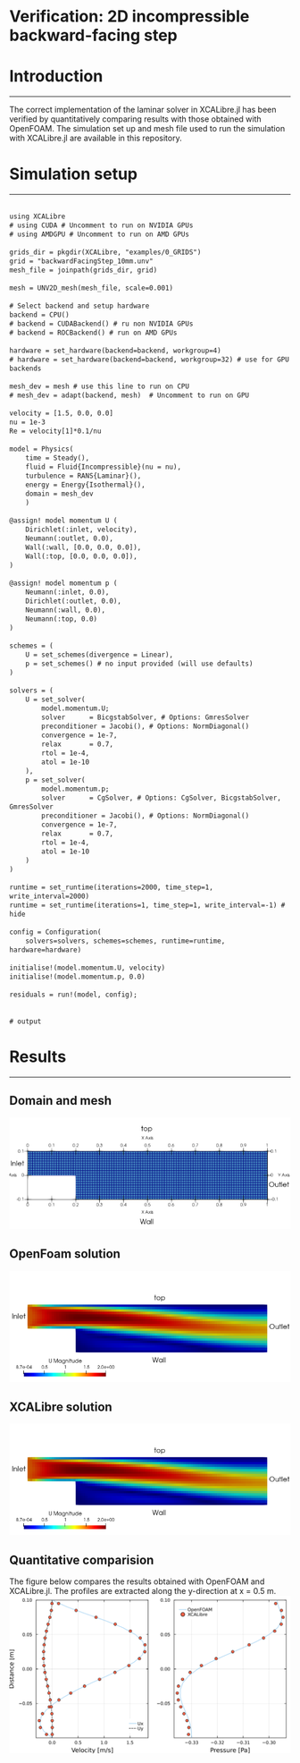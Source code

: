 # Verification: 2D incompressible backward-facing step

# Introduction
---

The correct implementation of the laminar solver in XCALibre.jl has been verified by quantitatively comparing results with those obtained with OpenFOAM. The simulation set up and mesh file used to run the simulation with XCALibre.jl are available in this repository.

# Simulation setup
---

```jldoctest;  filter = r".*"s => s"", output = false

using XCALibre
# using CUDA # Uncomment to run on NVIDIA GPUs
# using AMDGPU # Uncomment to run on AMD GPUs

grids_dir = pkgdir(XCALibre, "examples/0_GRIDS")
grid = "backwardFacingStep_10mm.unv"
mesh_file = joinpath(grids_dir, grid)

mesh = UNV2D_mesh(mesh_file, scale=0.001)

# Select backend and setup hardware
backend = CPU()
# backend = CUDABackend() # ru non NVIDIA GPUs
# backend = ROCBackend() # run on AMD GPUs

hardware = set_hardware(backend=backend, workgroup=4)
# hardware = set_hardware(backend=backend, workgroup=32) # use for GPU backends

mesh_dev = mesh # use this line to run on CPU
# mesh_dev = adapt(backend, mesh)  # Uncomment to run on GPU 

velocity = [1.5, 0.0, 0.0]
nu = 1e-3
Re = velocity[1]*0.1/nu

model = Physics(
    time = Steady(),
    fluid = Fluid{Incompressible}(nu = nu),
    turbulence = RANS{Laminar}(),
    energy = Energy{Isothermal}(),
    domain = mesh_dev
    )

@assign! model momentum U (
    Dirichlet(:inlet, velocity),
    Neumann(:outlet, 0.0),
    Wall(:wall, [0.0, 0.0, 0.0]),
    Wall(:top, [0.0, 0.0, 0.0]),
)

@assign! model momentum p (
    Neumann(:inlet, 0.0),
    Dirichlet(:outlet, 0.0),
    Neumann(:wall, 0.0),
    Neumann(:top, 0.0)
)

schemes = (
    U = set_schemes(divergence = Linear),
    p = set_schemes() # no input provided (will use defaults)
)

solvers = (
    U = set_solver(
        model.momentum.U;
        solver      = BicgstabSolver, # Options: GmresSolver
        preconditioner = Jacobi(), # Options: NormDiagonal()
        convergence = 1e-7,
        relax       = 0.7,
        rtol = 1e-4,
        atol = 1e-10
    ),
    p = set_solver(
        model.momentum.p;
        solver      = CgSolver, # Options: CgSolver, BicgstabSolver, GmresSolver
        preconditioner = Jacobi(), # Options: NormDiagonal()
        convergence = 1e-7,
        relax       = 0.7,
        rtol = 1e-4,
        atol = 1e-10
    )
)

runtime = set_runtime(iterations=2000, time_step=1, write_interval=2000)
runtime = set_runtime(iterations=1, time_step=1, write_interval=-1) # hide

config = Configuration(
    solvers=solvers, schemes=schemes, runtime=runtime, hardware=hardware)

initialise!(model.momentum.U, velocity)
initialise!(model.momentum.p, 0.0)

residuals = run!(model, config);


# output

```

# Results
---

## Domain and mesh

![Simulation domain](figures/01/domain_mesh.png)

## OpenFoam solution
![Simulation domain](figures/01/BFS_OpenFOAM.png)

## XCALibre solution

![Simulation domain](figures/01/BFS_XCALibre.png)

## Quantitative comparision

The figure below compares the results obtained with OpenFOAM and XCALibre.jl. The profiles are extracted along the y-direction at x = 0.5 m. 
![Comparison with OpenFOAM](figures/01/BFS_verification.svg)